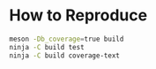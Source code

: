 # How to Reproduce

```sh
meson -Db_coverage=true build
ninja -C build test
ninja -C build coverage-text
```
